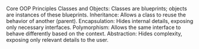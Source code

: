 Core OOP Principles
Classes and Objects: Classes are blueprints; objects are instances of these blueprints.
Inheritance: Allows a class to reuse the behavior of another (parent).
Encapsulation: Hides internal details, exposing only necessary interfaces.
Polymorphism: Allows the same interface to behave differently based on the context.
Abstraction: Hides complexity, exposing only relevant details to the user.